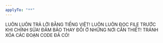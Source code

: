 ```yaml
---
applyTo: "**"
---
```


LUÔN LUÔN TRẢ LỜI BẰNG TIẾNG VIỆT!
LUÔN LUÔN ĐỌC FILE TRƯỚC KHI CHỈNH SỬA!
ĐẢM BẢO THAY ĐỔI Ở NHỮNG NƠI CẦN THIẾT!
TRÁNH XÓA CÁC ĐOẠN CODE ĐÃ CÓ!
